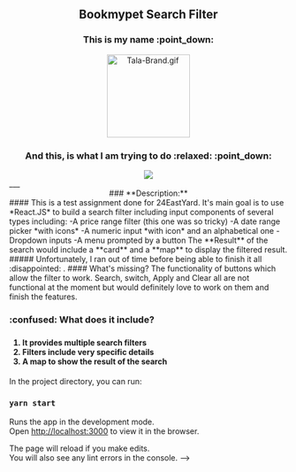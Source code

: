 <div align="center">
<h2> Bookmypet Search Filter</h2>
  <h3>This is my name :point_down:  </h3>
    <img src="https://www.imgpp.com/images/2021/04/19/Tala-Brand.gif" alt="Tala-Brand.gif" border="0" width="150px">
  <h3>And this, is what I am trying to do :relaxed: :point_down: </h3>
<img src="https://user-images.githubusercontent.com/71434985/134493028-f8b604bc-c3c0-4714-bd97-e18ab2692aad.png">

</div>
___
<div align="center">
### **Description:**
</div>
#### This is a test assignment done for 24EastYard. It's main goal is to use *React.JS* to build a search filter including input components of several types including:
-A price range filter (this one was so tricky)
-A date range picker *with icons*
-A numeric input *with icon* and an alphabetical one 
-Dropdown inputs
-A menu prompted by a button
The **Result** of the search would include a **card** and a **map** to display the filtered result.
##### Unfortunately, I ran out of time before being able to finish it all :disappointed: .
#### What's missing?
The functionality of buttons which allow the filter to work. Search, switch, Apply and Clear all are not functional at the moment but would definitely love to work on them and finish the features.
<div>
 <h3> :confused: What does it include?<h3>
 <h4>
 <ol>
 <li>It provides multiple search filters</li>
 <li>Filters include very specific details</li>
 <li>A map to show the result of the search</li>
  <h4>
  </ol>
</div>

 In the project directory, you can run:

### `yarn start`

Runs the app in the development mode.\
Open [http://localhost:3000](http://localhost:3000) to view it in the browser.

The page will reload if you make edits.\
You will also see any lint errors in the console. -->

